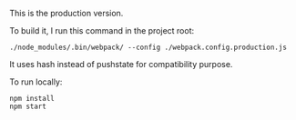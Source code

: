 This is the production version.

To build it, I run this command in the project root:

```
./node_modules/.bin/webpack/ --config ./webpack.config.production.js
```

It uses hash instead of pushstate for compatibility purpose.

To run locally:

```
npm install
npm start
```